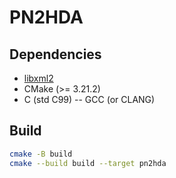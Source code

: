 # PN2HDA

## Dependencies

- [libxml2](https://gitlab.gnome.org/GNOME/libxml2)
- CMake (>= 3.21.2)
- C (std C99) -- GCC (or CLANG)

## Build

```sh
cmake -B build
cmake --build build --target pn2hda
```
